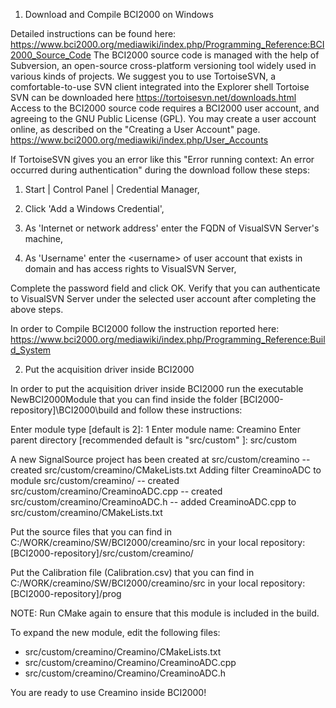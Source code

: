 1) Download and Compile BCI2000 on Windows

Detailed instructions can be found here: https://www.bci2000.org/mediawiki/index.php/Programming_Reference:BCI2000_Source_Code
The BCI2000 source code is managed with the help of Subversion, an open-source cross-platform versioning tool widely used in various kinds of projects.
We suggest you to use TortoiseSVN, a comfortable-to-use SVN client integrated into the Explorer shell
Tortoise SVN can be downloaded here https://tortoisesvn.net/downloads.html
Access to the BCI2000 source code requires a BCI2000 user account, and agreeing to the GNU Public License (GPL). 
You may create a user account online, as described on the "Creating a User Account" page. https://www.bci2000.org/mediawiki/index.php/User_Accounts

If TortoiseSVN gives you an error like this "Error running context: An error occurred during authentication" during the download follow these steps:

1. Start | Control Panel | Credential Manager, 

2. Click 'Add a Windows Credential', 

3. As 'Internet or network address' enter the FQDN of VisualSVN Server's machine, 

4. As 'Username' enter the <DOMAIN>\<username> of user account that exists in domain and has access rights to VisualSVN Server, 

Complete the password field and click OK. 
Verify that you can authenticate to VisualSVN Server under the selected user account after completing the above steps. 

In order to Compile BCI2000 follow the instruction reported here:
https://www.bci2000.org/mediawiki/index.php/Programming_Reference:Build_System

2) Put the acquisition driver inside BCI2000

In order to put the acquisition driver inside BCI2000 run the executable NewBCI2000Module that you can find inside the folder [BCI2000-repository]\BCI2000\build
and follow these instructions:

Enter module type [default is 2]: 1
Enter module name: Creamino
Enter parent directory [recommended default is "src/custom" ]: src/custom

A new SignalSource project has been created at src/custom/creamino
-- created src/custom/creamino/CMakeLists.txt
Adding filter CreaminoADC to module src/custom/creamino/
-- created src/custom/creamino/CreaminoADC.cpp
-- created src/custom/creamino/CreaminoADC.h
-- added CreaminoADC.cpp to src/custom/creamino/CMakeLists.txt

Put the source files that you can find in C:/WORK/creamino/SW/BCI2000/creamino/src
in your local repository:
[BCI2000-repository]/src/custom/creamino/ 

Put the Calibration file (Calibration.csv) that you can find in C:/WORK/creamino/SW/BCI2000/creamino/src
in your local repository:
[BCI2000-repository]/prog 


NOTE: Run CMake again to ensure that this module is included in the build.

To expand the new module, edit the following files:
* src/custom/creamino/Creamino/CMakeLists.txt	
* src/custom/creamino/Creamino/CreaminoADC.cpp
* src/custom/creamino/Creamino/CreaminoADC.h






You are ready to use Creamino inside BCI2000!